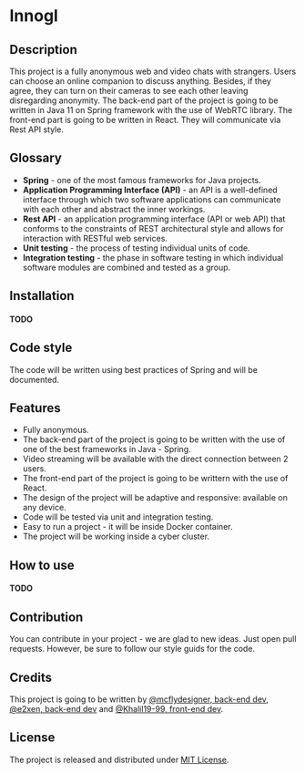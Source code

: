 # Innogl
## Description
This project is a fully anonymous web and video chats with strangers. Users can choose an online companion to discuss anything. Besides, if they agree, they can turn on their cameras to see each other leaving disregarding anonymity. The back-end part of the project is going to be written in Java 11 on Spring framework with the use of WebRTC library. The front-end part is going to be written in React. They will communicate via Rest API style.


## Glossary
- **Spring** - one of the most famous frameworks for Java projects.
- **Application Programming Interface (API)** - an API is a well-defined interface through which two software applications can communicate with each other and abstract the inner workings.
- **Rest API** - an application programming interface (API or web API) that conforms to the constraints of REST architectural style and allows for interaction with RESTful web services.
- **Unit testing** - the process of testing individual units of code.
- **Integration testing** - the phase in software testing in which individual software modules are combined and tested as a group.


## Installation
#### TODO

## Code style
The code will be written using best practices of Spring and will be documented.

## Features
* Fully anonymous. 
* The back-end part of the project is going to be written with the use of one of the best frameworks in Java - Spring.
* Video streaming will be available with the direct connection between 2 users.
* The front-end part of the project is going to be writtern with the use of React.
* The design of the project will be adaptive and responsive: available on any device.
* Code will be tested via unit and integration testing. 
* Easy to run a project - it will be inside Docker container.
* The project will be working inside a cyber cluster.

## How to use
#### TODO

## Contribution
You can contribute in your project - we are glad to new ideas. Just open pull requests. However, be sure to follow our style guids for the code.

## Credits
This project is going to be written by [@mcflydesigner, back-end dev](https://github.com/mcflydesigner), [@e2xen, back-end dev](https://github.com/e2xen) and [@Khalil19-99, front-end dev](https://github.com/Khalil19-99).

## License
The project is released and distributed under [MIT License](https://en.wikipedia.org/wiki/MIT_License).
